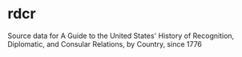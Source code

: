 # rdcr
Source data for A Guide to the United States' History of Recognition, Diplomatic, and Consular Relations, by Country, since 1776
